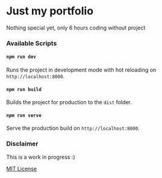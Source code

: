 # Just my portfolio

Nothing special yet, only 6 hours coding without project

### Available Scripts

#### `npm run dev`

Runs the project in development mode with hot reloading on `http://localhost:8000`.

#### `npm run build`

Builds the project for production to the `dist` folder.

#### `npm run serve`

Serve the production build on `http://localhost:8000`.

### Disclaimer

This is a work in progress :)

[MIT License](https://github.com/pboi20/tailwind-parcel-starter/blob/master/LICENSE)
